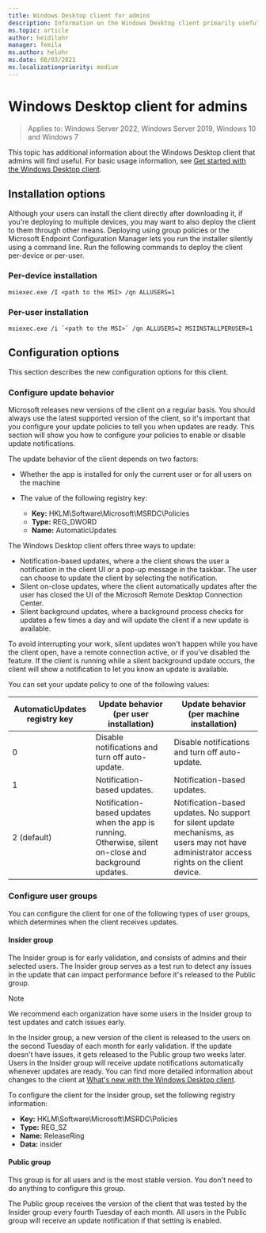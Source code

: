 ```yaml
---
title: Windows Desktop client for admins
description: Information on the Windows Desktop client primarily useful to admins.
ms.topic: article
author: heidilohr
manager: femila
ms.author: helohr
ms.date: 08/03/2021
ms.localizationpriority: medium
---
```

# Windows Desktop client for admins

>Applies to: Windows Server 2022, Windows Server 2019, Windows 10 and Windows 7

This topic has additional information about the Windows Desktop client that admins will find useful. For basic usage information, see [Get started with the Windows Desktop client](windowsdesktop.md).

## Installation options

Although your users can install the client directly after downloading it, if you're deploying to multiple devices, you may want to also deploy the client to them through other means. Deploying using group policies or the Microsoft Endpoint Configuration Manager lets you run the installer silently using a command line. Run the following commands to deploy the client per-device or per-user.

### Per-device installation

```
msiexec.exe /I <path to the MSI> /qn ALLUSERS=1
```

### Per-user installation

```
msiexec.exe /i `<path to the MSI>` /qn ALLUSERS=2 MSIINSTALLPERUSER=1
```

## Configuration options

This section describes the new configuration options for this client.

### Configure update behavior

Microsoft releases new versions of the client on a regular basis. You should always use the latest supported version of the client, so it's important that you configure your update policies to tell you when updates are ready. This section will show you how to configure your policies to enable or disable update notifications.

The update behavior of the client depends on two factors:

- Whether the app is installed for only the current user or for all users on the machine
- The value of the following registry key:

  - **Key:** HKLM\\Software\\Microsoft\\MSRDC\\Policies
  - **Type:** REG_DWORD
  - **Name:** AutomaticUpdates

The Windows Desktop client offers three ways to update:

- Notification-based updates, where a the client shows the user a notification in the client UI or a pop-up message in the taskbar. The user can choose to update the client by selecting the notification.
- Silent on-close updates, where the client automatically updates after the user has closed the UI of the Microsoft Remote Desktop Connection Center.
- Silent background updates, where a background process checks for updates a few times a day and will update the client if a new update is available.

To avoid interrupting your work, silent updates won't happen while you have the client open, have a remote connection active, or if you've disabled the feature. If the client is running while a silent background update occurs, the client will show a notification to let you know an update is available.

You can set your update policy to one of the following values:

| AutomaticUpdates registry key | Update behavior (per user installation) | Update behavior (per machine installation) |
|-------|------|-------|
| 0  | Disable notifications and turn off auto-update. | Disable notifications and turn off auto-update. |
| 1 | Notification-based updates. | Notification-based updates. |
| 2 (default) | Notification-based updates when the app is running. Otherwise, silent on-close and background updates. | Notification-based updates. No support for silent update mechanisms, as users may not have administrator access rights on the client device.  |

### Configure user groups

You can configure the client for one of the following types of user groups, which determines when the client receives updates.

#### Insider group

The Insider group is for early validation, and consists of admins and their selected users. The Insider group serves as a test run to detect any issues in the update that can impact performance before it's released to the Public group.

> [!NOTE]
> We recommend each organization have some users in the Insider group to test updates and catch issues early.

In the Insider group, a new version of the client is released to the users on the second Tuesday of each month for early validation. If the update doesn't have issues, it gets released to the Public group two weeks later. Users in the Insider group will receive update notifications automatically whenever updates are ready. You can find more detailed information about changes to the client at [What's new with the Windows Desktop client](windowsdesktop-whatsnew.md).

To configure the client for the Insider group, set the following registry information:

- **Key:** HKLM\Software\Microsoft\MSRDC\Policies
- **Type:** REG_SZ
- **Name:** ReleaseRing
- **Data:** insider

#### Public group

This group is for all users and is the most stable version. You don't need to do anything to configure this group.

The Public group receives the version of the client that was tested by the Insider group every fourth Tuesday of each month. All users in the Public group will receive an update notification if that setting is enabled.
